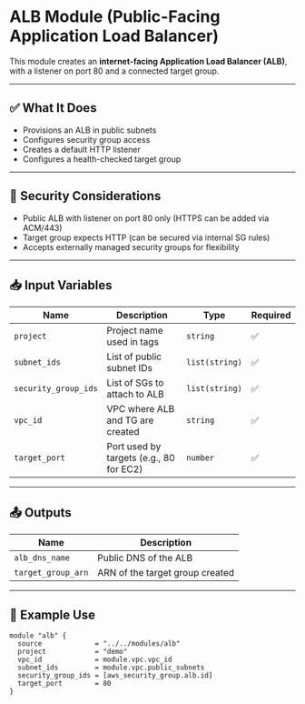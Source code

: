 # ALB Module (Public-Facing Application Load Balancer)

This module creates an **internet-facing Application Load Balancer (ALB)**, with a listener on port 80 and a connected target group.

---

## ✅ What It Does

- Provisions an ALB in public subnets
- Configures security group access
- Creates a default HTTP listener
- Configures a health-checked target group

---

## 🔐 Security Considerations

- Public ALB with listener on port 80 only (HTTPS can be added via ACM/443)
- Target group expects HTTP (can be secured via internal SG rules)
- Accepts externally managed security groups for flexibility

---

## 📥 Input Variables

| Name | Description | Type | Required |
|------|-------------|------|----------|
| `project` | Project name used in tags | `string` | ✅ |
| `subnet_ids` | List of public subnet IDs | `list(string)` | ✅ |
| `security_group_ids` | List of SGs to attach to ALB | `list(string)` | ✅ |
| `vpc_id` | VPC where ALB and TG are created | `string` | ✅ |
| `target_port` | Port used by targets (e.g., 80 for EC2) | `number` | ✅ |

---

## 📤 Outputs

| Name | Description |
|------|-------------|
| `alb_dns_name` | Public DNS of the ALB |
| `target_group_arn` | ARN of the target group created |

---

## 🧪 Example Use

```hcl
module "alb" {
  source             = "../../modules/alb"
  project            = "demo"
  vpc_id             = module.vpc.vpc_id
  subnet_ids         = module.vpc.public_subnets
  security_group_ids = [aws_security_group.alb.id]
  target_port        = 80
}
